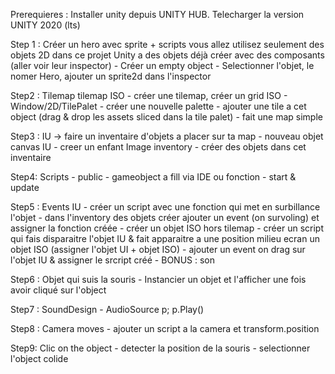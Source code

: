 Prerequieres :
	     Installer unity depuis UNITY HUB.
	     Telecharger la version UNITY 2020 (lts)

Step 1 : Créer un hero avec sprite + scripts
     vous allez utilisez seulement des objets 2D dans ce projet
     Unity a des objets déjà créer avec des composants (aller voir leur inspector)
     - Créer un empty object
     - Selectionner l'objet, le nomer Hero, ajouter un sprite2d dans l'inspector

Step2 : Tilemap
      tilemap ISO
      - créer une tilemap, créer un grid ISO
      - Window/2D/TilePalet
      - créer une nouvelle palette
      - ajouter une tile a cet object (drag & drop les assets sliced dans la tile palet)
      - fait une map simple

Step3 : IU -> faire un inventaire d'objets a placer sur ta map
      - nouveau objet canvas IU
      - creer un enfant Image inventory
      - créer des objets dans cet inventaire

Step4: Scripts
       - public
       - gameobject a fill via IDE ou fonction
       - start & update

Step5 : Events IU
      - créer un script avec une fonction qui met en surbillance l'objet
      - dans l'inventory des objets créer ajouter un event (on survoling) et assigner la fonction créée
      - créer un objet ISO hors tilemap
      - créer un script qui fais disparaitre  l'objet IU & fait apparaitre a une position milieu ecran un objet ISO (assigner l'objet UI + objet ISO)
      - ajouter un event on drag sur l'objet IU & assigner le srcript créé
      - BONUS : son

Step6 : Objet qui suis la souris
      - Instancier un objet et l'afficher une fois avoir cliqué sur l'object

Step7 : SoundDesign
      - AudioSource p; p.Play()

Step8 : Camera moves
      - ajouter un script a la camera et transform.position

Step9: Clic on the object
       - detecter la position de la souris
       - selectionner l'object colide
